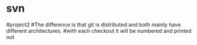 # svn
#project2
#The difference is that git is distributed and both mainly have different architectures.
  #with each checkout it will be numbered and printed out
  
